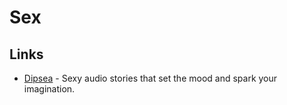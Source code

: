 # Sex

## Links

- [Dipsea](https://www.dipseastories.com/) - Sexy audio stories that set the mood and spark your imagination.

